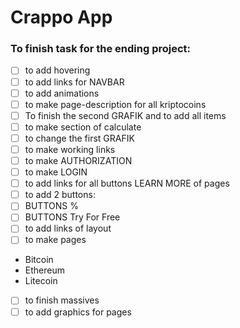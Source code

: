 # Crappo App

### To finish task for the ending project:

- [ ] to add hovering
- [ ] to add links for NAVBAR
- [ ] to add animations
- [ ] to make page-description for all kriptocoins
- [ ] To finish the second GRAFIK and to add all items
- [ ] to make section of calculate
- [ ] to change the first GRAFIK
- [ ] to make working links
- [ ] to make AUTHORIZATION
- [ ] to make LOGIN 
- [ ] to add links for all buttons LEARN MORE of pages
- [ ] to add 2 buttons:
- [ ] BUTTONS %
- [ ] BUTTONS Try For Free
- [ ] to add links of layout
- [ ] to make pages
- Bitcoin
- Ethereum
- Litecoin
- [ ] to finish massives
- [ ] to add graphics for pages